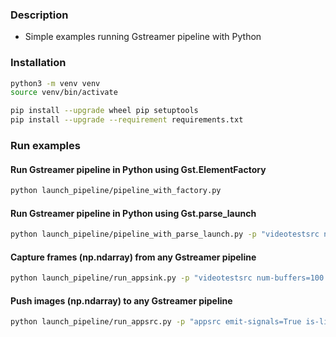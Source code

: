 ### Description
- Simple examples running Gstreamer pipeline with Python

### Installation
```bash
python3 -m venv venv
source venv/bin/activate

pip install --upgrade wheel pip setuptools
pip install --upgrade --requirement requirements.txt
```

### Run examples

#### Run Gstreamer pipeline in Python using Gst.ElementFactory
```bash
python launch_pipeline/pipeline_with_factory.py
```

#### Run Gstreamer pipeline in Python using Gst.parse_launch
```bash
python launch_pipeline/pipeline_with_parse_launch.py -p "videotestsrc num-buffers=100 pattern=1 ! autovideosink"
```

#### Capture frames (np.ndarray) from any Gstreamer pipeline
```bash
python launch_pipeline/run_appsink.py -p "videotestsrc num-buffers=100 ! capsfilter caps=video/x-raw,format=RGB,width=640,height=480 ! appsink emit-signals=True"
```

#### Push images (np.ndarray) to any Gstreamer pipeline
```bash
python launch_pipeline/run_appsrc.py -p "appsrc emit-signals=True is-live=True caps=video/x-raw,format=RGB,width=640,height=480 ! queue ! videoconvert ! autovideosink"  -n 1000
```